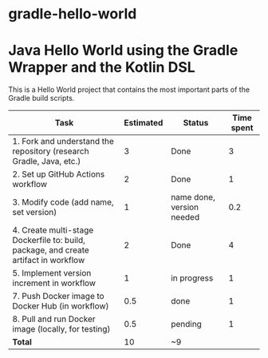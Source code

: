 # gradle-hello-world
# Java Hello World using the Gradle Wrapper and the Kotlin DSL
This is a Hello World project that contains the most important parts of the Gradle build scripts.

| Task                                            | Estimated | Status    | Time spent |
|-------------------------------------------------|----------|----------|------------|
| 1. Fork and understand the repository (research Gradle, Java, etc.) | 3        | Done     | 3          |
| 2. Set up GitHub Actions workflow               | 2        | Done | 1        |
| 3. Modify code (add name, set version)         | 1        | name done, version needed   | 0.2        |
| 4. Create multi-stage Dockerfile to: build, package, and create artifact in workflow | 2  | Done | 4  |
| 5. Implement version increment in workflow    | 1  | in progress  |  1  |
| 7. Push Docker image to Docker Hub (in workflow) | 0.5  | done  | 1 |
| 8. Pull and run Docker image (locally, for testing) | 0.5  | pending |  1    |
| **Total**                                       | 10       |     ~9    | 
